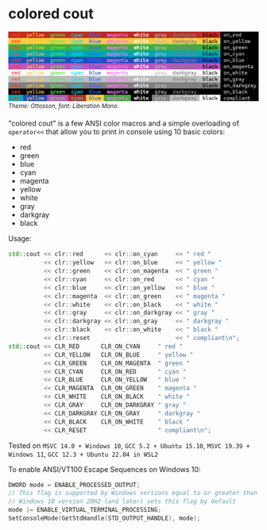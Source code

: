# colored cout

![Screen](sample.webp)  
<sup><i>Theme: Ottosson, font: Liberation Mono.</i></sup>

"colored cout" is a few ANSI color macros and a simple overloading of `operator<<`
that allow you to print in console using 10 basic colors:
- red
- green
- blue
- cyan
- magenta
- yellow
- white
- gray
- darkgray
- black

Usage:
```cpp
std::cout << clr::red      << clr::on_cyan     << " red "
          << clr::yellow   << clr::on_blue     << " yellow "
          << clr::green    << clr::on_magenta  << " green "
          << clr::cyan     << clr::on_red      << " cyan "
          << clr::blue     << clr::on_yellow   << " blue "
          << clr::magenta  << clr::on_green    << " magenta "
          << clr::white    << clr::on_black    << " white "
          << clr::gray     << clr::on_darkgray << " gray "
          << clr::darkgray << clr::on_gray     << " darkgray "
          << clr::black    << clr::on_white    << " black "
          << clr::reset                        << " compliant\n";
std::cout << CLR_RED      CLR_ON_CYAN     " red "
          << CLR_YELLOW   CLR_ON_BLUE     " yellow "
          << CLR_GREEN    CLR_ON_MAGENTA  " green "
          << CLR_CYAN     CLR_ON_RED      " cyan "
          << CLR_BLUE     CLR_ON_YELLOW   " blue "
          << CLR_MAGENTA  CLR_ON_GREEN    " magenta "
          << CLR_WHITE    CLR_ON_BLACK    " white "
          << CLR_GRAY     CLR_ON_DARKGRAY " gray "
          << CLR_DARKGRAY CLR_ON_GRAY     " darkgray "
          << CLR_BLACK    CLR_ON_WHITE    " black "
          << CLR_RESET                    " compliant\n";
```

Tested on `MSVC 14.0 + Windows 10`, `GCC 5.2 + Ubuntu 15.10`, `MSVC 19.39 + Windows 11`,
`GCC 12.3 + Ubuntu 22.04 in WSL2`

To enable ANSI/VT100 Escape Sequences on Windows 10:
```cpp
DWORD mode = ENABLE_PROCESSED_OUTPUT;
// This flag is supported by Windows versions equal to or greater than 10.0.14393 (1607)
// Windows 10 version 20H2 (and later) sets this flag by default
mode |= ENABLE_VIRTUAL_TERMINAL_PROCESSING;
SetConsoleMode(GetStdHandle(STD_OUTPUT_HANDLE), mode);
```
